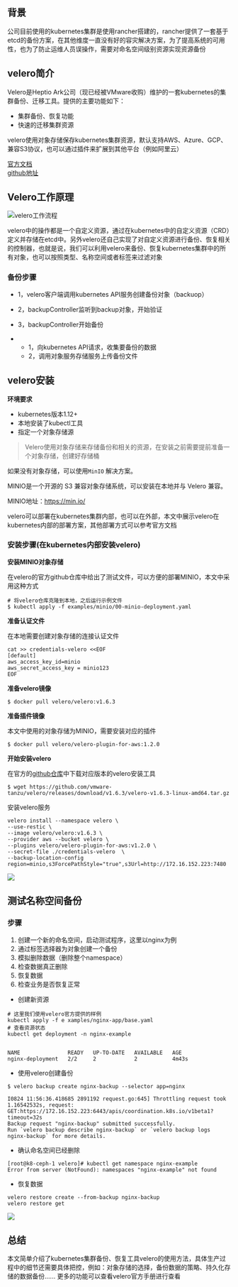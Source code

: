 ## 背景

公司目前使用的kubernetes集群是使用rancher搭建的，rancher提供了一套基于etcd的备份方案，在其他维度一直没有好的容灾解决方案，为了提高系统的可用性，也为了防止运维人员误操作，需要对命名空间级别资源实现资源备份

## velero简介

Velero是Heptio Ark公司（现已经被VMware收购）维护的一套kubernetes的集群备份、迁移工具。提供的主要功能如下：

- 集群备份、恢复功能
- 快速的迁移集群资源

velero使用对象存储保存kubernetes集群资源，默认支持AWS、Azure、GCP、兼容S3协议，也可以通过插件来扩展到其他平台（例如阿里云）

[官方文档](https://velero.io/docs/v1.6/) 
<br>
[github地址](https://github.com/vmware-tanzu/velero)



## Velero工作原理


![velero工作流程](https://gitee.com/animezjy/PicGo_img/raw/master/images/20210826232248.png)

velero中的操作都是一个自定义资源，通过在kubernetes中的自定义资源（CRD）定义并存储在etcd中。另外velero还自己实现了对自定义资源进行备份、恢复相关的控制器，也就是说，我们可以利用velero来备份、恢复kubernetes集群中的所有对象，也可以按照类型、名称空间或者标签来过滤对象



### 备份步骤

- 1，velero客户端调用kubernetes API服务创建备份对象（backuop）
- 2，backupController监听到backup对象，开始验证
- 3，backupController开始备份

- - 1，向kubernetes API请求，收集要备份的数据
  - 2，调用对象服务存储服务上传备份文件		





## velero安装

**环境要求**

- kubernetes版本1.12+
- 本地安装了kubectl工具
- 指定一个对象存储源

> Velero使用对象存储来存储备份和相关的资源，在安装之前需要提前准备一个对象存储，创建好存储桶

 如果没有对象存储，可以使用`MinIO` 解决方案。   

MINIO是一个开源的 S3 兼容对象存储系统，可以安装在本地并与 Velero 兼容。

MINIO地址：https://min.io/

velero可以部署在kubernetes集群内部，也可以在外部，本文中展示velero在kubernetes内部的部署方案，其他部署方式可以参考官方文档	



### 安装步骤(在kubernetes内部安装velero)



**安装MINIO对象存储**

在velero的官方github仓库中给出了测试文件，可以方便的部署MINIO，本文中采用这种方式

```
# 将velero仓库克隆到本地，之后运行示例文件
$ kubectl apply -f examples/minio/00-minio-deployment.yaml
```

**准备认证文件**

在本地需要创建对象存储的连接认证文件

```
cat >> credentials-velero <<EOF
[default]
aws_access_key_id=minio
aws_secret_access_key = minio123
EOF
```

**准备velero镜像**

```
$ docker pull velero/velero:v1.6.3
```

**准备插件镜像**

本文中使用的对象存储为MINIO，需要安装对应的插件

```
$ docker pull velero/velero-plugin-for-aws:1.2.0
```

**开始安装velero**



在官方的[github仓库](https://github.com/vmware-tanzu/velero/releases)中下载对应版本的velero安装工具

```
$ wget https://github.com/vmware-tanzu/velero/releases/download/v1.6.3/velero-v1.6.3-linux-amd64.tar.gz
```

安装velero服务

```
velero install --namespace velero \
--use-restic \
--image velero/velero:v1.6.3 \
--provider aws --bucket velero \
--plugins velero/velero-plugin-for-aws:v1.2.0 \
--secret-file ./credentials-velero  \
--backup-location-config region=minio,s3ForcePathStyle="true",s3Url=http://172.16.152.223:7480
```

![](https://gitee.com/animezjy/PicGo_img/raw/master/images/20210826232448.png)


## 测试名称空间备份

### 步骤

1. 创建一个新的命名空间，启动测试程序，这里以nginx为例
2. 通过标签选择器为对象创建一个备份
3. 模拟删除数据（删除整个namespace）
4. 检查数据真正删除
5. 恢复数据
6. 检查业务是否恢复正常



- 创建新资源

```
# 这里我们使用velero官方提供的样例
kubectl apply -f e xamples/nginx-app/base.yaml
# 查看资源状态
kubectl get deployment -n nginx-example


NAME               READY   UP-TO-DATE   AVAILABLE   AGE
nginx-deployment   2/2     2            2           4m43s
```

- 使用velero创建备份

```
$ velero backup create nginx-backup --selector app=nginx

I0824 11:56:36.418685 2891192 request.go:645] Throttling request took 1.16542532s, request: GET:https://172.16.152.223:6443/apis/coordination.k8s.io/v1beta1?timeout=32s
Backup request "nginx-backup" submitted successfully.
Run `velero backup describe nginx-backup` or `velero backup logs nginx-backup` for more details.
```

- 确认命名空间已经删除

```
[root@k8-ceph-1 velero]# kubectl get namespace nginx-example
Error from server (NotFound): namespaces "nginx-example" not found
```

- 恢复数据

```
velero restore create --from-backup nginx-backup
velero restore get
```



![](https://gitee.com/animezjy/PicGo_img/raw/master/images/20210826232557.png)


## 总结

本文简单介绍了kubernetes集群备份、恢复工具velero的使用方法，具体生产过程中的细节还需要具体把控，例如：对象存储的选择，备份数据的策略、持久化存储的数据备份...... 更多的功能可以查看velero官方手册进行查看